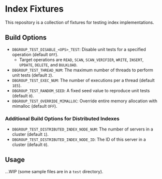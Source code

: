 # Index Fixtures

This repository is a collection of fixtures for testing index implementations.

## Build Options

- `DBGROUP_TEST_DISABLE_<OPS>_TEST`: Disable unit tests for a specified operation (default `OFF`).
    - Target operations are `READ`, `SCAN`, `SCAN_VERIFIER`, `WRITE`, `INSERT`, `UPDATE`, `DELETE`, and `BULKLOAD`.
- `DBGROUP_TEST_THREAD_NUM`: The maximum number of threads to perform unit tests (default `2`).
- `DBGROUP_TEST_EXEC_NUM`: The number of executions per a thread (default `1E5`).
- `DBGROUP_TEST_RANDOM_SEED`: A fixed seed value to reproduce unit tests (default `0`).
- `DBGROUP_TEST_OVERRIDE_MIMALLOC`: Override entire memory allocation with mimalloc (default `OFF`).

### Additional Build Options for Distributed Indexes

- `DBGROUP_TEST_DISTRIBUTED_INDEX_NODE_NUM`: The number of servers in a cluster (default `1`).
- `DBGROUP_TEST_DISTRIBUTED_INDEX_NODE_ID`: The ID of this server in a cluster (default `0`).

## Usage

...WIP (some sample files are in a `test` directory).
